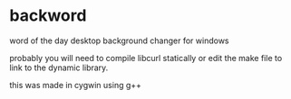 # backword
word of the day desktop background changer for windows

probably you will need to compile libcurl statically or edit the make file to link to the dynamic library.

this was made in cygwin using g++
